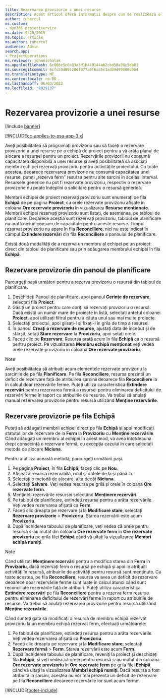 ```yaml
---
title: Rezervarea provizorie a unei resurse
description: Acest articol oferă informații despre cum se realizează o rezervare provizorie pentru membrii echipei de proiect.
author: ruhercul
ms.custom:
- dyn365-projectservice
ms.date: 9/25/2019
ms.topic: article
ms.author: ruhercul
audience: Admin
search.app:
- ProjectOperations
ms.reviewer: johnmichalak
ms.openlocfilehash: 6c666e5c0a83a3d1b440144a62cbd58a58c5db81
ms.sourcegitcommit: 6cfc50d89528df977a8f6a55c1ad39d99800d9b4
ms.translationtype: MT
ms.contentlocale: ro-RO
ms.lasthandoff: 06/03/2022
ms.locfileid: "8929137"
---
```

# <a name="soft-book-a-resource"></a>Rezervarea provizorie a unei resurse

[!include [banner](../includes/psa-now-project-operations.md)]

[!INCLUDE[cc-applies-to-psa-app-3.x](../includes/cc-applies-to-psa-app-3x.md)]

Aveți posibilitatea să programați provizoriu sau să faceți o rezervare provizorie a unei resurse pe o echipă de proiect pentru a vă arăta planul de alocare a resursei pentru un proiect. Rezervările provizorii nu consumă capacitatea disponibilă a unei resurse și aveți posibilitatea să asociați membrii echipei rezervați provizoriu pentru activitățile proiectului. Cu toate acestea, deoarece rezervarea provizorie nu consumă capacitatea unei resurse, puteți „rezerva ferm” resursa pentru alte sarcini în același interval. Resursele generice nu pot fi rezervate provizoriu, respectiv o rezervare provizorie nu poate îndeplini o solicitare pentru o resursă generică.

Membrii echipei de proiect rezervați provizoriu sunt enumerați pe fila **Echipă** de pe pagina **Proiect**, cu orele rezervate provizoriu afișate în coloana **Ore rezervate provizoriu** în vizualizarea **Resurse menționate**. Membrii echipei rezervați provizoriu sunt listați, de asemenea, pe tabloul de planificare. Deoarece aceștia sunt rezervați provizoriu, tabloul de planificare nu arată niciun consum de capacitate pentru aceste resurse. Timpul rezervat provizoriu nu apare în fila **Reconciliere**, nici nu este indicat în câmpul **Extindere rezervări** din fila **Reconciliere** a panoului de planificare. 

Există două modalități de a rezerva un membru al echipei pe un proiect: direct din tabloul de planificare sau prin adăugarea membrului echipei în fila **Echipă**. 

## <a name="soft-book-from-the-schedule-board"></a>Rezervare provizorie din panoul de planificare
Parcurgeți pașii următori pentru a rezerva provizoriu o resursă din tabloul de planificare. 

1. Deschideți Panoul de planificare, apoi panoul **Cerințe de rezervare**, selectați fila **Proiect**.
2. Găsiți un proiect pentru care doriți să rezervați provizoriu o resursă. Dacă există un număr mare de proiecte în listă, selectați antetul coloanei **Proiect**, apoi utilizați filtrul pentru a căuta unul sau mai multe proiecte.
3. Selectați proiectul, apoi glisați-l și fixați-l în grila de timp a resursei.
5. În panoul **Creați o rezervare de resurse**, ajustați data de început și de sfârșit, setați **Stare rezervare** la **Provizoriu**, apoi setați orele. 
6. Faceți clic pe **Rezervare**. Resursa arată acum în fila **Echipă** ca o resursă pentru proiect. Pe vizualizarea **Membru echipă menționat** veți vedea orele rezervate provizoriu în coloana **Ore rezervate provizoriu**.

> [!NOTE]
> Aveți posibilitatea să atribuiți acum elementele rezervate provizoriu la sarcinile de pe fila **Planificare**. Pe fila **Reconciliere**, resursa prezintă un deficit de rezervare față de atribuirea sarcinii deoarece fila **Reconciliere** ia în calcul doar rezervările ferme. Puteți utiliza caracteristica **Extindere rezervări** pentru rezervarea fermă a resursei pentru eliminarea deficitului de rezervări ferme în raport cu atribuirile de resurse. Va trebui să anulați manual rezervarea provizorie pentru resursă utilizând **Menține rezervările**.

## <a name="soft-book-on-the-team-tab"></a>Rezervare provizorie pe fila Echipă

Puteți să adăugați membrii echipei direct pe fila **Echipă** și apoi modificați statutul lor de rezervare de la **Ferm** la **Provizoriu** cu **Menține rezervările**. Când adăugați un membru al echipei în acest mod, va avea întotdeauna drept consecință o rezervare fermă, cu excepția cazului în care selectați metoda de alocare **Niciuna**.

Pentru a utiliza această metodă, parcurgeți următorii pași.

1. Pe pagina **Proiect**, în fila **Echipă**, faceți clic pe **Nou**.
2. Afișează resursa rezervabilă, rolul și datele de la și până la.
3. Selectați o metodă de alocare, alta decât **Niciuna**.
4. Selectați **Salvare**. Veți vedea resursa pe grilă și orele în coloana **Ore rezervate ferm**.
5. Mențineți rezervările resursei selectând **Menținere rezervări**.
6. Pe tabloul de planificare, extindeți resursa pentru a arăta rezervările. Veți vedea rezervarea afișată ca **Ferm**.
7. Faceți clic dreapta pe rezervare și la **Modificare stare**, selectați **Rezervare provizorie** \> **Provizoriu**. Starea rezervării este acum **Provizoriu**.
8. După închiderea taboului de planificare, veți vedea că orele pentru resursă s-au mutat din coloana **Ore rezervate ferm** în **Ore rezervate provizoriu** pe grila filei **Echipă** când vă uitați la vizualizarea **Membri echipă numiți**.

> [!NOTE]
> Când utilizați **Menținere rezervări** pentru a modifica starea din **Ferm** în **Provizoriu**, dacă rezervați ferm o resursă pe echipă și apoi le atribuiți activități în resursă, atribuirile de activități pentru resursă sunt menținute. Cu toate acestea, pe fila **Reconciliere**, resursa va avea un deficit de rezervare deoarece doar rezervările ferme sunt luate în calcul atunci când sunt reconciliate rezervările față de atribuiri. Puteți utiliza caracteristica **Extindere rezervări** pe fila **Reconciliere** pentru a rezerva ferm resursa pentru eliminarea deficitului de rezervări ferme în raport cu atribuirile de resurse. Va trebui să anulați rezervarea provizorie pentru resursă utilizând **Menține rezervările**.

Când sunteți gata să modificați o resursă de membru echipă rezervat provizoriu la un membru echipă rezervat ferm, efectuați următoarele:

1. Pe tabloul de planificare, extindeți resursa pentru a arăta rezervările. Veți vedea rezervarea afișată ca **Provizoriu**.
2. Faceți clic dreapta pe rezervare și la **Modificare stare**, selectați **Rezervare fermă** \> **Ferm**. Starea rezervării este acum **Ferm**.
3. După închiderea taboului de planificare, reveniți la proiect și deschideți fila **Echipă**, și veți vedea că orele pentru resursă s-au mutat din coloana **Ore rezervate provizoriu** în **Ore rezervate ferm** pe grila filei **Echipă** când vă uitați la vizualizarea **Membri echipă numiți**. Dacă resursa a fost atribuită la sarcini, acestea nu vor mai prezenta un deficit de rezervare pe fila **Reconciliere** deoarece rezervările lor sunt acum ferme.



[!INCLUDE[footer-include](../includes/footer-banner.md)]
